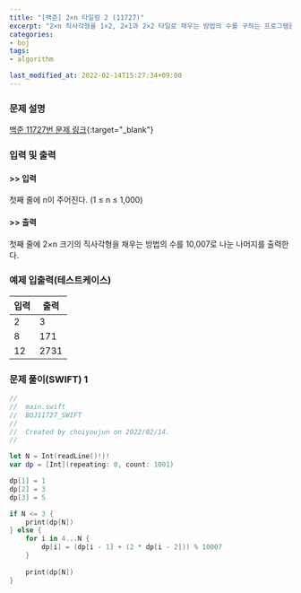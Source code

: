 ```yaml
---
title: "[백준] 2×n 타일링 2 (11727)"
excerpt: "2×n 직사각형을 1×2, 2×1과 2×2 타일로 채우는 방법의 수를 구하는 프로그램을 작성하시오."
categories:
- boj
tags:
- algorithm

last_modified_at: 2022-02-14T15:27:34+09:00
---
```



### 문제 설명
[백준 11727번 문제 링크](https://www.acmicpc.net/problem/11727#description){:target="_blank"}




### 입력 및 출력
#### >> 입력
첫째 줄에 n이 주어진다. (1 ≤ n ≤ 1,000)



#### >> 출력
첫째 줄에 2×n 크기의 직사각형을 채우는 방법의 수를 10,007로 나눈 나머지를 출력한다.





### 예제 입출력(테스트케이스)


|입력|출력|
|-----|------|
|2|3|
|8|171|
|12|2731|




### 문제 풀이(SWIFT) 1
```swift
//
//  main.swift
//  BOJ11727_SWIFT
//
//  Created by choiyoujun on 2022/02/14.
//

let N = Int(readLine()!)!
var dp = [Int](repeating: 0, count: 1001)

dp[1] = 1
dp[2] = 3
dp[3] = 5

if N <= 3 {
    print(dp[N])
} else {
    for i in 4...N {
        dp[i] = (dp[i - 1] + (2 * dp[i - 2])) % 10007
    }
    
    print(dp[N])
}
```